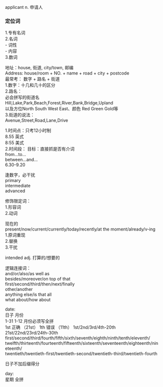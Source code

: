 applicant  n. 申请人   
### 定位词    
1.专有名词   
2.名词   
    - 词性  
    - 内容  
3.数词  


地址：house, 街道, city/town, 邮编    
Address: house/room + NO. + name + road + city + postcode    
最常考：               数字  + 路名 + 街道  
1.数字：十几和几十的区分  
2.路名：  
必会拼写的街道名  
Hill,Lake,Park,Beach,Forest,River,Bank,Bridge,Upland  
以及方位North South West East、颜色 Red Green Gold等  
3.街道的说法：  
Avenue,Street,Road,Lane,Drive  

1.时间点：只考12小时制      
8.55 英式   
8:55 美式  
2.时间段：  目标：直接抓是否有介词    
from...to...  
between...and...    
6.30-9.20    


逢数字，必干扰  
primary     
intermediate      
advanced    


修饰限定词：    
1.形容词    
2.动词    


现在的     
present/now/current/currently/today/recently/at the moment/already/v-ing      
1.原词重现  
2.替换  
3.干扰  

intended adj. 打算的/想要的   

逻辑连接词：  
and/or/also/as well as      
besides/moreover/on top of that      
first/second/third/then/next/finally      
other/another    
anything else/is that all    
what about/how about    
    
    
date:    
日子        月份  
1-31       1-12 月份必须写全拼  
1st 正确 （21st） 
1th 错误 （11th） 
1st/2nd/3rd/4th-20th  
21st/22nd/23rd/24th-30th  
first/second/third/fourth/fifth/sixth/seventh/eighth/ninth/tenth/eleventh/  
twelfth/thirteenth/fourteenth/fifteenth/sixteenth/seventeenth/eighteenth/nineteenth/  
twentieth/twentieth-first/twentieth-second/twentieth-third/twentieth-fourth  

日子不加后缀得分  

day:  
星期 全拼   





